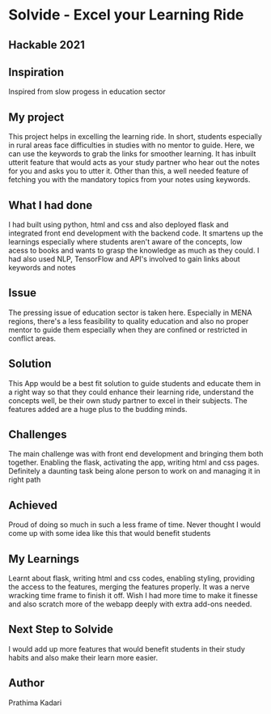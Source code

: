 # Solvide - Excel your Learning Ride

## Hackable 2021

## Inspiration

Inspired from slow progess in education sector

## My project

This project helps in excelling the learning ride. In short, students especially in rural areas face difficulties in studies with no mentor to guide. Here, we can use the keywords to grab the links for smoother learning. It has inbuilt utterit feature that would acts as your study partner who hear out the notes for you and asks you to utter it. Other than this, a well needed feature of fetching you with the mandatory topics from your notes using keywords.  

## What I had done

I had built using python, html and css and also deployed flask and integrated front end development with the backend code. It smartens up the learnings especially where students aren't aware of the concepts, low acess to books and wants to grasp the knowledge as much as they could. I had also used NLP, TensorFlow and API's involved to gain links about keywords and notes

## Issue

The pressing issue of education sector is taken here. Especially in MENA regions, there's a less feasibility to quality education and also no proper mentor to guide them especially when they are confined or restricted in conflict areas.

## Solution

This App would be a best fit solution to guide students and educate them in a right way so that they could enhance their learning ride, understand the concepts well, be their own study partner to excel in their subjects. The features added are a huge plus to the budding minds. 

## Challenges

The main challenge was with front end development and bringing them both together. Enabling the flask, activating the app, writing html and css pages. Definitely a daunting task being alone person to work on and managing it in right path

## Achieved

Proud of doing so much in such a less frame of time. Never thought I would come up with some idea like this that would benefit students

## My Learnings 

Learnt about flask, writing html and css codes, enabling styling, providing the access to the features, merging the features properly. It was a nerve wracking time frame to finish it off. Wish I had more time to make it finesse and also scratch more of the webapp deeply with extra add-ons needed. 

## Next Step to Solvide

I would add up more features that would benefit students in their study habits and also make their learn more easier.

## Author

Prathima Kadari
